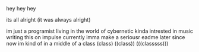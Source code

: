 hey
hey
hey

its all alright
(it was always alright)

im just a programist
living in the world of cybernetic
kinda intrested in music
writing this on impulse currently
imma make a seriousr eadme later
since now im kind of in a middle
of a class
(class) ((class)) (((classsss)))
